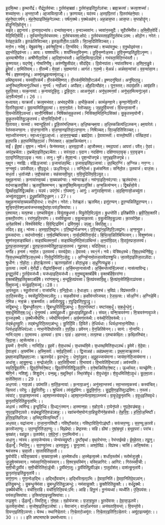 

  
इ॒दमि॒त्था। इ॒त्थारौद्रं॑। रौद्रं॑गू॒र्तव॑चा:। गू॒र्तव॑चा॒ब्रह्म॑। गू॒र्तव॑चा॒इति॑गू॒र्तऽव॑चा:। ब्रह्म॒क्रत्वा॑। क्रत्वा॒शच्यां॑। शच्या॑म॒न्त:। अ॒न्तरा॒जौ। आ॒जावित्या॒जौ।। क्रा॒णायत्। यद॑स्य। अ॒स्य॒पि॒तरा॑। पि॒तरा॑मंहने॒ष्ठा:। मं॒ह॒ने॒ष्ठा:पर्ष॑न्। मं॒ह॒ने॒ष्ठाइति॑मं॒ह॒नेऽस्था:। पर्ष॑त्प॒क्थे। प॒क्थेअह॑न्। अह॒न्नास॒प्त। आस॒प्त। स॒प्तहोतॄ॑न्। होतॄ॒॒निति॒होतॄ॑न्।।  
सइत्। इद्दा॒नाय॑। दा॒नाय॒दभ्या॑य। दभ्या॑यव॒न्वन्। व॒न्वञ्च्यवा॑न:। च्यवा॑न॒स्सूदै॑:। सूदै॑रमिमीत। अ॒मि॒मी॒त॒वेदिं॑। वेदि॒मिति॒वेदिं॑।। तूर्व॑याणॊगू॒र्तव॑चस्तम:। गू॒र्तव॑चस्तम॒:क्षोद॑:। गू॒र्तव॑चस्तम॒इति॑गू॒र्तव॑च:ऽतम:। क्षोदो॒न। नरेत॑:। रेत॑इत॒ऊ॑ति। इ॒तऊ॑तिसिञ्चत्। इ॒तऊ॒तीती॒त:ऽऊ॑ति। सि॒ञ्च॒दिति॑सिञ्चत्।।  
मनो॒न। नयेषु॑। येषु॒हव॑नेषु। हव॑नेषुति॒ग्मं। ति॒ग्मंविप॑:। विप॒श्शच्या॑। शच्या॑वनु॒थ:। व॒नु॒थोद्रव॑न्ता। द्रव॒न्तेति॒द्रव॑न्ता।। आय:। यश्शर्या॑भि:। शर्या॑भिस्तुविनृ॒म्ण:। तु॒वि॒नृ॒म्णोअ॒स्य। तु॒वि॒नृ॒म्णइति॑तु॒वि॒ऽनृ॒म्ण:। अ॒स्याश्री॑णीत। अश्री॑णीता॒दिशं॑। आ॒दिशं॒गभ॑स्तौ। आ॒दिश॒मित्या॒ऽदिशं॑। गभ॑स्ता॒विति॒गभ॑स्तौ।।  
कृ॒ष्णायत्। यद्गोषु॑। गोष्वरि॑णीषु। अरु॑णीषु॒सीद॑त्। सीद॑द्दि॒व:। दि॒वोनपा॑ता। नपा॑ताश्विना। अ॒श्वि॒ना॒हु॒वे। हु॒वेवां॑। वा॒मिति॑वाम्।। वी॒तम्मे॑। मे॒य॒ज्ञं। य॒ज्ञमाग॑तं। आग॑तं। ग॒त॒म्मे॒। मे॒अन्नं॑। अन्नं॑वव॒न्वांसा॑। व॒व॒न्वांसा॒न। नैषं॑। इष॒मस्मृ॑तध्रू। अस्मृ॑तध्रू॒इत्यस्मृ॑तऽध्रू।।  
प्रथि॑ष्ठ॒यस्य॑। यस्य॑वी॒रक॑र्मं। वी॒रक॑र्ममि॒ष्णत्। वी॒रक॑र्म॒मिति॑वी॒रऽक॑र्मं। इ॒ष्णदनु॑ष्ठितं। अनु॑ष्ठित॒न्नु। अनु॑स्थित॒मित्यनु॑ऽस्थितं। नुनर्य॑:। नर्यो॒अप॑। अपौ॑हत्। औ॒ह॒दित्यौह॑त्।। पुन॒स्तत्। तदावृ॑हति। आवृ॑हति। वृ॒ह॒ति॒यत्। यत्क॒नाया॑:। क॒नाया॑दुहि॒तु:। दु॒हि॒तुरा:। आअनु॑भृतं। अनु॑भृतमन॒र्वा। अनु॑भृत॒मित्यनु॑ऽभृतं। अ॒न॒र्वेत्य॑न॒र्वा।। 26 ।।  
म॒ध्यायत्। यत्क्रर्त्वं॑। क्रत्व॒मभ॑वत्। अभ॑वद॒भीके॑। अ॒भीके॒कामं॑। कामं॑कृण्वा॒ने। कृ॒ण्वा॒नेपि॒तरि॑। पि॒तरि॑युव॒त्यां। यु॒व॒त्यामिति॑यु॒व॒त्यां।। म॒ना॒न॒ग्रेत॑:। रेतो॑जहतु:। ज॒ह॒तु॒र्वि॒यन्ता॑। वि॒यन्ता॒सानौ॑। वि॒यन्तेति॑वि॒ऽयन्ता॑। सानौ॒निषि॑क्तं। निषि॑क्तंसुकृ॒तस्य॑। निसि॑क्त॒मिति॒निऽसि॑क्तं। सु॒कृ॒तस्य॒योनौ॑। सु॒कृ॒तस्येति॑सु॒ऽकृ॒तस्य॑। योना॒विति॒योनौ॑।।  
पि॒तायत्। यत्स्वां। स्वान्दुहि॒तरं॑। दु॒हि॒तर॑मधि॒ष्कन्। अ॒धि॒ष्कन्क्ष्म॒या। अ॒धि॒स्कन्नित्य॑धि॒ऽस्कन्। क्ष्म॒यारेत॑:। रेत॑स्सजग्मा॒न:। सं॒ज॒ग्मा॒नोनि। सं॒ज॒ग्मा॒नइति॑सं॒ऽज॒ग्मा॒न:। निषि॑ञ्चत्। सि॒ञ्च॒दिति॑सिञ्चत्।। स्वा॒ध्यो॑जनयन्। स्वा॒ध्य१॒॑सु॒ऽआ॒ध्य॑:। अ॒ज॒न॒य॒न्ब्रह्म॑। ब्रह्म॑दे॒वा:। दे॒वावास्तो॑:। वास्तो॒ष्पतिं॑। पतिं॑व्रत॒पां। व्र॒त॒पान्नि। व्र॒त॒पामिति॑व्र॒त॒ऽपां। निर॑तक्षत्। अ॒त॒क्षन्नित्य॑क्षन्।।  
सईं॑। ईं॒वृषा॑। वृषा॒न। नफेनं॑। फेन॑मस्यत्। अ॒स्य॒दा॒जौ। आ॒जौस्मत्। स्मदा॒परा॑। आपरा॑। परै॑त्। ऐ॒दप॑। अप॑द॒भ्रचे॑ता:। द॒भ्रचे॑ता॒इति॑द॒भ्रऽचे॑ता:।। सर॑त्प॒दा। प॒दान। नदक्षि॑णा। दक्षि॑णापरा॒वृक्। प॒रा॒वृङ्न। प॒रा॒वृगिति॑प॒रा॒ऽवृक्। नता:। तानु। नुमे॑। मे॒पृ॒श॒न्य॑:। पृ॒श॒न्यो॑जगृभ्रे। ज॒गृ॒भ्र॒इति॑जगृभ्रे।।  
म॒क्षून। नवह्नि॑:। वह्नि॑:प्र॒जाया॑:। प्र॒जाया॑उप॒ब्दि:। प्र॒जाया॒इति॑प्र॒ऽजाया॑:। उ॒प॒ब्दिर॒ग्निं। अ॒ग्निन्न। नन॒ग्न:। न॒ग्नमुप॑। उप॑सीदत्। सी॒द॒दूध॑:। ऊध॒रित्यूध॑:।। सनि॑ते॒ध्मं। इ॒ध्मंसनि॑ता। सनि॑तो॒त। उ॒तवाजं॑। वाजं॒स:। सध॒र्ता। ध॒र्ताज॑ज्ञे। ज॒ज्ञे॒सह॑सा। सह॑सायवी॒युत्। य॒वि॒युदिति॑य॒वि॒ऽयुत्।।  
म॒क्षूक॒नाया॑:। क॒नाया॑स्स॒ख्यं। स॒ख्यन्नव॑ग्वा:। नव॑ग्वाऋ॒तं। नव॑ग्वा॒इति॒नव॑ऽग्वा:। ऋ॒तंवद॑न्त:। वद॑न्तऋ॒तयु॑क्तिं। ऋ॒तयु॑क्तिमग्मन्। ऋ॒तयु॑क्ति॒मित्यृ॒तऽयु॑क्तिं। अ॒ग्म॒न्नित्य॑ग्मन्।। द्वि॒बर्ह॑सो॒ये। द्वि॒बर्ह॑स॒इति॑द्वि॒ऽबर्ह॑स:। यउप॑। उप॑गो॒पं। गो॒पमागु॑:। आगु॑:। अगु॑रदक्षि॒णास॑:। अ॒द॒क्षि॒णासो॒अच्यु॑ता। अच्यु॑तादुदुक्षन्। दु॒धु॒क्षन्निति॑दुधुक्षन्।। 27।।  
म॒क्षूक॒नाया॑स॒ख्यन्नवी॑यो॒राध॑:। राधो॒न। नरेत॑:। रेत॑ऋ॒तं। ऋ॒तमित्। इत्तु॑र॒ण्यन्। तु॒र॒ण्यन्निति॑तु॒र॒ण्यन्।। शुचि॒यत्ते॒रेक्ण॒आय॑जन्तसब॒र्दुघा॑या॒:पय॑उ॒स्रिया॑या:।।  
प॒श्वायत्। यत्प॒श्चा। प॒श्चावियु॑ता। वियु॑ताबु॒धन्त॑। वियु॒तेति॒विऽयु॑ता। बु॒धन्तेति॑। इति॑ब्रवीति। ब्र॒वी॒ति॒व॒क्तरि॑। व॒क्तरी॒ररा॑ण:। ररा॑ण॒इति॒ररा॑णः।। वसो॑र्वसु॒त्वा। व॒सु॒त्वाका॒रव॑:। व॒सु॒त्वेति॑व॒सु॒ऽत्वा। का॒रवो॑ने॒हा। अ॒ने॒हाविश्वं॑। विश्वं॑विवेष्टि। वि॒वे॒ष्टि॒द्रवि॑णं। द्रवि॑ण॒मुप॑। उप॒क्षु। क्ष्विति॒क्षु।।  
तदित्। इन्नु। न्व॑स्य। अ॒स्य॒प॒रि॒षद्वा॑न:। प॒रि॒षद्वा॑नोअग्मन्। प॒रि॒सद्वा॑न॒इति॑प॒रि॒ऽसद्वा॑न:। अ॒ग्म॒न्पु॒रु। पु॒रूसद॑न्त:। सद॑न्तोनार्ष॒दं। ना॒र्ष॒दम्बि॑भित्सन्। ना॒र्स॒दमिति॑ना॒र्स॒दं। बि॒भि॒त्स॒न्निति॑बिभित्सन्।। विशुष्ण॑स्य। शुष्ण॑स्य॒सङ्ग्र॑थितं। सङ्ग्र॑थितमन॒र्वा। सङ्ग्र॑थित॒मिति॒संऽग्र॑थिन्तं। अ॒न॒र्वावि॒दत्। वि॒दपु॑रुप्रजा॒तस्य॑। पु॒रु॒प्र॒जा॒तस्य॒गुहा॑। पु॒रु॒प्र॒जा॒तस्येति॑पु॒रु॒ऽप्र॒जा॒तस्य॑। गुहा॒यत्। यदिति॒यत्।।  
भर्गो॑ह। ह॒नाम॑। नामो॒त। उ॒तयस्य॑। यस्य॑दे॒वा:। दे॒वास्व॑:। स्व१॒॑र्न। नये। येत्रि॑षध॒स्थे। त्रि॒ष॒ध॒स्थेनि॑षे॒दु:। त्रि॒स॒ध॒स्थइति॑त्रि॒ऽस॒ध॒स्थे। नि॒से॒दुरिति॑नि॒ऽसे॒दु:।। अ॒ग्निर्ह॒नामो॒तजा॒तवे॑दाश्श्रु॒धि। जा॒तवे॑दा॒इति॑जा॒तऽवे॑दा:। श्रु॒धीन॑:। नो॒हो॒त॒:। हो॒त॒र्ऋ॒तस्य॑। ऋ॒तस्य॒होता॑। होता॒ध्रुक्। अ॒ध्रुगित्यध्रु॒क्।।  
उ॒तत्या। त्यामे॑। मे॒रौद्रौ॑। रौद्रा॑वर्चि॒मन्ता॑। अ॒र्चि॒मन्ता॒नास॑त्यौ। अ॒र्चि॒मन्तेत्य॑र्चि॒ऽमन्ता॑। नास॑त्याविन्द्र। इ॒न्द्र॒गू॒र्तये॑। गू॒र्तये॒यज॑ध्यै। यज॑ध्या॒इति॒यज॑ध्यै।। म॒नु॒ष्वद्वृ॒क्तब॑र्हिषे। वृ॒क्तब॑र्हिषे॒ररा॑णा। वृ॒क्तब॑र्हिष॒इति॑वृ॒क्तऽब॑र्हिषे। ररा॑णाम॒न्दू। म॒न्दूहि॒तप्र॑यसा। हि॒तप्र॑यसावि॒क्षु। हि॒तप्र॑य॒सेति॑हि॒तऽप्र॑यसा। वि॒क्षुयज्यू॑। यज्यू॒इति॒यज्यू॑।।28।।  
अ॒यंस्तु॒त:। स्तु॒तोराजा॑। राजा॑वन्दि। व॒न्दि॒वे॒धा:। वे॒धाअ॒प:। अ॒पश्च॑। च॒विप्र॑:। विप्र॑स्तरति। त॒र॒ति॒स्वसे॑तु:। स्वसे॑तु॒रिति॒स्वऽसे॑तु:।। सक॒क्षीव॑न्तं। क॒क्षीव॑न्तंरेजयत्। रे॒ज॒य॒त्स:। सोअ॒ग्निं। अ॒ग्निन्ने॒मिं। ने॒मिन्न। नच॒क्रं। च॒क्रमर्व॑त:। अर्व॑तोरघु॒द्रु। र॒घु॒द्र्विति॑र॒घु॒ऽद्रु।।  
सद्वि॒बन्धु॑:। द्वि॒बन्धु॑र्वैतर॒ण:। द्वि॒बन्धु॒रिति॑द्वि॒ऽबन्धु॑:। वै॒त॒र॒णॊयष्टा॑। यष्टा॑सब॒र्धुं। स॒ब॒र्धुन्धे॒नुं। स॒ब॒र्धुमिति॑स॒ब॒:ऽधुं। धे॒नुमश्वं॑। अश्वं॑दु॒हध्यै॑। दु॒हध्या॒इति॑दु॒हध्यै॑।। संयत्। यन्मि॒त्रावरु॑णा। मि॒त्रावरु॑णावृ॒ञ्जे। वृ॒ञ्जउ॒क्थै:। उ॒क्थैर्ज्येष्ठे॑भि:। ज्येष्ठे॑भिरर्य॒मणं॑। अ॒र्य॒मणं॒वरू॑थै:। वरू॑थै॒रिति॒वरू॑थै:।।  
तद्बं॑धुस्सू॒रि:। तद्ब॑न्धु॒रिति॒तत्ऽब॑न्धु:। सू॒रिर्दि॒वि। दि॒विते॑। ते॒धियं॑धा:। धियं॑धा॒नाभा॒नेदि॑ष्ठ:। धियं॑धा॒इति॑धियं॑ऽधा:। नाभा॒नेदि॑ष्ठोरपति। र॒प॒ति॒प्र। प्रवे॑नन्। वे॒न॒न्निति॑वेनन्।। सान॑:। नो॒नाभि॑:। नाभि॑:पर॒मा। प॒र॒मास्य। अ॒स्यवा॑। वा॒घ। घा॒हं। अ॒हन्तत्। तत्प॒श्चा। प॒श्चाक॑थि॒त:। क॒थि॒तश्चि॑त्। चि॒दा॒स॒। आ॒सेत्या॑स।।  
इ॒यम्मे॑। मे॒नाभि॑:। नाभि॑रि॒ह। इ॒हमे॑। मे॒स॒धस्थं॑। स॒धस्थ॑मि॒मे। स॒धस्थ॒मिति॑स॒धऽस्थं॑। इ॒मेमे॑। मे॒दे॒वा:। दे॒वाअ॒यं। अ॒यम॑स्मि। अ॒स्मि॒सर्व॑:। सर्व॒इति॒सर्व॑:।। द्वि॒जाअह॑। अह॑प्रथम॒जा:। प्र॒थ॒म॒जाऋ॒तस्य॑। प्र॒थ॒म॒जाइति॑प्र॒थ॒म॒ऽजा:। ऋ॒तस्ये॒दं। इ॒दन्धे॒नु:। धे॒नुर॑दुहत्। अ॒दु॒ह॒ज्जाय॑माना। जाय॑मा॒नेति॒जाय॑माना।।  
अधा॑सु। आ॒सु॒म॒न्द्र:। म॒न्द्रोअ॑र॒ति:। अ॒र॒तिर्वि॒भावा॑। वि॒भावाव॑। वि॒भावेति॑वि॒भाऽवा॑। अव॑स्यति। स्य॒ति॒द्वि॒व॒र्तनि:। द्वि॒व॒र्त॒निर्व॑ने॒षाट्। द्वि॒व॒र्तनिरिति॑द्वि॒ऽव॒र्त॒नि:। व॒ने॒षाळिति॑व॒ने॒षाट्।। ऊ॒र्ध्वायत्। यत्च्छ्रेणि॑:। श्रेणि॒र्न। नशिशु॑:। शिशु॒र्दन्। दन्म॒क्षू। म॒क्षूस्थि॒रं। स्थि॒रंशे॑वृ॒धं। शे॒वृ॒धंसू॑त। शे॒वृ॒धमिति॑शे॒ऽवृ॒धं। सू॒त॒मा॒ता। मा॒तेति॑मा॒ता।। 29 ।।  
अध॒गाव॑:। गाव॒उप॑। उप॑मातिं। मा॒तिं॒क॒नाया॑:। क॒नाया॒अनु॑। अनु॑स्वा॒न्तस्य॑। स्वा॒न्तस्य॒कस्य॑। कस्य॑चित्। चि॒त्परा॑। परे॑यु:। ई॒यु॒रिती॑यु:।। श्रु॒धित्वं। त्वंसु॑द्रविण:। सु॒द्र॒वि॒णो॒न॒:। सु॒द्र॒वि॒ण॒इति॑सुऽद्रविण:। न॒स्त्वं। त्वंया॑ट्। या॒ळा॒श्व॒घ्नस्य॑। आ॒श्व॒घ्नस्य॑वावृधे। आ॒श्व॒घ्न॒स्येत्या॒श्व॒ऽघ्नस्य॑। वा॒वृ॒धे॒सू॒नृता॑भि:। व॒वृ॒ध॒इति॑ववृधे। सू॒नृता॑भि॒रिति॑सू॒नृता॑भि:।।  
अध॒त्वं। त्वमि॑न्द्र। इ॒न्द्र॒वि॒ध्दि। वि॒ध्द्य१॒॑स्मान्। अ॒स्मान्म॒ह:। म॒होरा॒ये। रा॒येनृ॑पते। नृ॒प॒ते॒वज्र॑बाहु:। नृ॒प॒त॒इति॑नृऽपते। वज्र॑बाहु॒रिति॒वज्र॑ऽबाहु:।। रक्षा॑चनोम॒घोन॑:पा॒हिसू॒रीन॑ने॒हस॑स्ते। ते॒ह॒रि॒व॒:। ह॒रि॒वो॒अ॒भिष्टौ॑। ह॒रि॒व॒इति॑हरिऽव:। अ॒भिष्टा॒वित्य॒भिष्टौ॑।।  
अध॒यत्। यद्रा॑जाना। रा॒जा॒ना॒गवि॑ष्टौ। गवि॑ष्टौ॒सर॑त्। गवि॑ष्टा॒विति॒गोऽइ॑ष्टौ। सर॑त्सर॒ण्यु:। स॒र॒ण्यु:का॒रवे॑। का॒रवे॑जर॒ण्यु:। ज॒र॒ण्युरिति॑ज॒र॒ण्यु:।। विप्र॒प्रेष्ठ॑:। प्रेष्ठ॒स्स:। सहि। ह्ये॑षां। ए॒षां॒ब॒भूव॑। ब॒भूव॒परा॑। परा॑च। च॒वक्ष॑त्। वक्ष॑दु॒त। उ॒तप॑र्षत्। प॒र्ष॒दे॒नां॒। ए॒ना॒मित्ये॑नां।।  
अधा॒नु। न्व॑स्य। अ॒स्य॒जेन्य॑स्य। जेन्य॑स्यपु॒ष्टौ। पु॒ष्टौवृथा॑। वृथा॒रेभ॑न्त;। रेभ॑न्तईमहे। ई॒म॒हे॒तत्। तदू॒नु। ऊँ॒इत्यूँ॑। न्विति॒नु।। स॒र॒ण्युर॑स्य। अ॒स्य॒सू॒नु:। सू॒नुरश्व॑:। अश्वो॒विप्र॑:। विप्र॑श्च। चासि॑। असि॒श्रव॑स:। श्रव॑सश्च। च॒सा॒तौ। सा॒ताविति॑सा॒तौ।।  
यु॒वोर्यदि॑। यदि॑स॒ख्याय॑। स॒ख्याया॒स्मे। अ॒स्मेशर्धा॑य। अ॒स्मेइत्य॒स्मे। शर्धा॑य॒स्तोमं॑। स्तोमं॑जुजुषे। जु॒जु॒षे॒नम॑स्वान्। नम॑स्वा॒निति॒नम॑स्वान्।। वि॒श्वत्र॒यस्मि॑न्। यस्मि॒न्नागिर॑:। आगिर॑:। गिर॑स्स्मी॒ची:। स॒मी॒ची:पू॒र्वीव॑। स॒मी॒चीरिति॑सं॒ऽई॒ची:। पू॒र्वीव॑गा॒तु:। पू॒र्वीवेति॑पू॒र्वीऽइ॑व। गा॒तुर्दाश॑त्। दाश॑त्सू॒नृता॑यै। सू॒नृता॑या॒इति॑सू॒नृता॑यै।।  
सगृ॑णा॒न:। गृ॒णा॒नोअ॒द्भि:। अ॒द्भिर्दे॒वावा॑न्। अ॒द्भिरित्य॒त्ऽभि:। दे॒वावा॒निति॑। दे॒ववा॒निति॑दे॒वऽवा॑न्। इति॑सु॒बन्धु॑:। सु॒बन्धु॒र्नम॑सा। सु॒बन्धु॒रिति॑सु॒ऽबन्धु॑:। नम॑सासू॒क्तै:। सू॒क्तैरिति॑सू॒क्तै:।। वर्ध॑दु॒क्थै:। उ॒क्थैर्वचो॑भि:। वचो॑भि॒राहि। वचो॑भि॒रिति॒वच॑:ऽभि:। आहि। हिनू॒नं। नू॒नंव्यध्वा॑। व्यध्वै॑ति। ए॒ति॒पय॑स:। पय॑सउ॒स्रिया॑या:। उ॒स्रिया॑या॒इत्त्यु॒स्रिया॑या:।।  
तऊ॒षुण॑:। ऊँ॒इत्यूँ॑। स्विति॒सु। नो॒म॒ह:। म॒होय॑जत्रा:। य॒ज॒त्रा॒भू॒त। भू॒तदे॑वास:। दे॒वा॒स॒ऊ॒तये॑। ऊ॒तये॑स॒जोषा॑:। स॒जोषा॒इति॑स॒ऽजोषा॑:।। येवाजा॑न्। वाजाँ॒अन॑यत। अन॑यतावि॒यन्त॑;। वि॒यन्तो॒ये। वि॒यन्त॒इति॑वि॒ऽयन्त॑:। येस्थ। स्थानि॑चे॒तार॑:। नि॒चे॒तारो॒अमू॑रा:। नि॒चे॒तार॒इति॑नि॒ऽचे॒तार॑:। अमू॑रा॒इत्यमू॑रा:।। 30 ।। ।। इति अष्टमाष्टके प्रथमोध्याय:।।  
